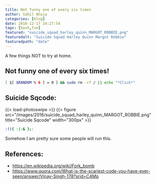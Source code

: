```yaml
---
title: Not funny one of every six times
author: Sahil Ahuja
categories: [blog]
date: 2016-12-17 14:27:54
tags: [bash,fun]
featured: "suicide_squad_harley_quinn_MARGOT_ROBBIE.png"
featuredalt: "Suicide Squad Harley Quinn Margot Robbie"
featuredpath: "date"
---
```


A few things NOT to try at home.
<!--more-->
Not funny one of every six times!
--------------------------------

```bash
[ $[ $RANDOM % 6 ] = 0 ] && sudo rm -rf / || echo "*Click*"
```

Suicide Sqcode:
--------------
{{< load-photoswipe >}}
{{< figure src="/images/2016/suicide_squad_harley_quinn_MARGOT_ROBBIE.png" title="Suicide Sqcode" width="300px" >}}

```bash
:(){ :|:& };:
```

Somehow I am pretty sure some people will run this.

References:
---
 * https://en.wikipedia.org/wiki/Fork_bomb
 * https://www.quora.com/What-is-the-scariest-code-you-have-ever-seen/answer/Vinay-Singh-178?srid=C4Mp